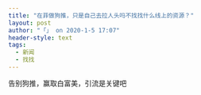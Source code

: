 ```yaml
---
title: "在菲做狗推，只是自己去拉人头吗不找找什么线上的资源？"
layout: post
author: "「」 on 2020-1-5 17:07"
header-style: text
tags:
  - 新闻
  - 找找
---
```


<head></head>
<body>
  告别狗推，赢取白富美，引流是关键吧
 <br>
</body>


